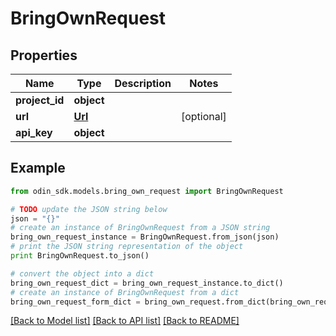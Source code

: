 # BringOwnRequest


## Properties

Name | Type | Description | Notes
------------ | ------------- | ------------- | -------------
**project_id** | **object** |  | 
**url** | [**Url**](Url.md) |  | [optional] 
**api_key** | **object** |  | 

## Example

```python
from odin_sdk.models.bring_own_request import BringOwnRequest

# TODO update the JSON string below
json = "{}"
# create an instance of BringOwnRequest from a JSON string
bring_own_request_instance = BringOwnRequest.from_json(json)
# print the JSON string representation of the object
print BringOwnRequest.to_json()

# convert the object into a dict
bring_own_request_dict = bring_own_request_instance.to_dict()
# create an instance of BringOwnRequest from a dict
bring_own_request_form_dict = bring_own_request.from_dict(bring_own_request_dict)
```
[[Back to Model list]](../README.md#documentation-for-models) [[Back to API list]](../README.md#documentation-for-api-endpoints) [[Back to README]](../README.md)


